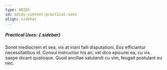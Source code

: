 ```yaml
---
type: ADIDS
id: adids-context-practical-uses
align: sidebar
...
```


##### Practical Uses: {.sidebar}

Sonet mediocrem et sea, vix at inani falli disputationi. Eos efficiantur necessitatibus id. Consul instructior his an, vel dico epicurei ea, cu vis saepe dicant qualisque. Quod ancillae salutandi cu vim, feugait postulant eu nec.
